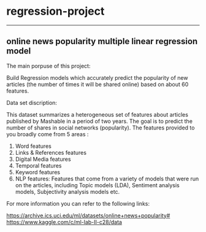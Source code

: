 # regression-project
---
online news popularity multiple linear regression model
---

The main porpuse of this project:

Build Regression models which accurately predict the popularity of new articles (the number of times it will be shared online) based on about 60 features. 


Data set discription:

This dataset summarizes a heterogeneous set of features about articles published by Mashable in a period of two years. 
The goal is to predict the number of shares in social networks (popularity).
The features provided to you broadly come from 5 areas :
1) Word features
2) Links & References features
3) Digital Media features
4) Temporal features
5) Keyword features
6) NLP features: Features that come from a variety of models that were run on the articles, including Topic models (LDA), Sentiment analysis models, Subjectivity analysis models etc.

For more information you can refer to the following links:

https://archive.ics.uci.edu/ml/datasets/online+news+popularity#
https://www.kaggle.com/c/ml-lab-II-c28/data








